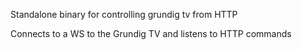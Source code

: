 Standalone binary for controlling grundig tv from HTTP

Connects to a WS to the Grundig TV and listens to HTTP commands
